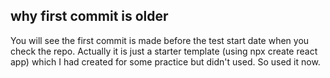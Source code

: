 ## why first commit is older

You will see the first commit is made before the test start date when you check the repo. Actually it is just a starter template (using npx create react app) which I had created for some practice but didn't used. So used it now.